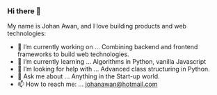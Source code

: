 ### Hi there 👋

My name is Johan Awan, and I love building products and web technologies:

- 🔭 I’m currently working on ... Combining backend and frontend frameworks to build web technologies.
- 🌱 I’m currently learning ... Algorithms in Python, vanilla Javascript
- 🤔 I’m looking for help with ... Advanced class structuring in Python.
- 💬 Ask me about ... Anything in the Start-up world.
- 📫 How to reach me: ... johanawan@hotmail.com
